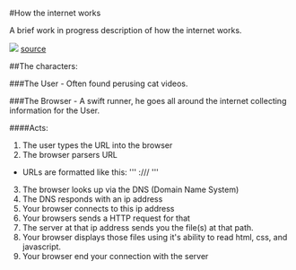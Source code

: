 #How the internet works

A brief work in progress description of how the internet works.

![](http://i.imgur.com/PNC6GhF.png)
[source](http://www.tomshardware.com/news/internet-browser-vlad-Gerasimo-comic-strip,11598.html)

##The characters:

###The User - Often found perusing cat videos.

###The Browser - A swift runner, he goes all around the internet collecting information for the User.

####Acts:

1. The user types the URL into the browser
2. The browser parsers URL
  * URLs are formatted like this:
    '''
    <protocol>://<server>/<path>
    '''
3. The browser looks up <server> via the DNS (Domain Name System)
4. The DNS responds with an ip address
5. Your browser connects to this ip address
6. Your browsers sends a HTTP request for that <path>
7. The server at that ip address sends you the file(s) at that path.
8. Your browser displays those files using it's ability to read html, css, and javascript.
8. Your browser end your connection with the server
